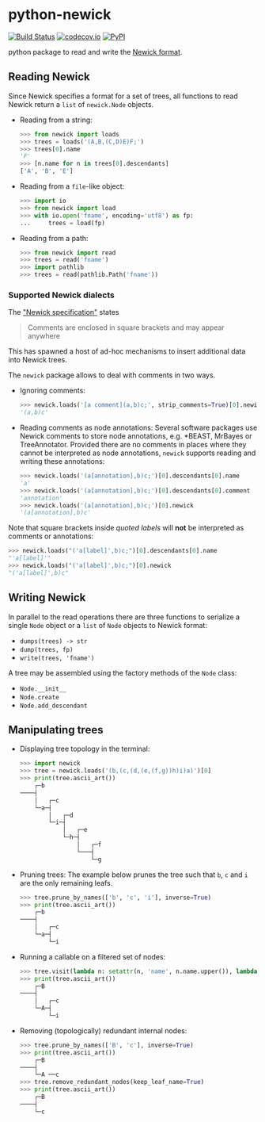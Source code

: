 # python-newick

[![Build Status](https://github.com/dlce-eva/python-newick/workflows/tests/badge.svg)](https://github.com/dlce-eva/python-newick/actions?query=workflow%3Atests)
[![codecov.io](https://codecov.io/github/dlce-eva/python-newick/coverage.svg?branch=master)](https://codecov.io/github/dlce-eva/python-newick?branch=master)
[![PyPI](https://badge.fury.io/py/newick.svg)](https://pypi.org/project/newick)

python package to read and write the 
[Newick format](https://en.wikipedia.org/wiki/Newick_format).


## Reading Newick

Since Newick specifies a format for a set of trees, all functions to read Newick return
a `list` of `newick.Node` objects.

- Reading from a string:
  ```python
  >>> from newick import loads
  >>> trees = loads('(A,B,(C,D)E)F;')
  >>> trees[0].name
  'F'
  >>> [n.name for n in trees[0].descendants]
  ['A', 'B', 'E']
  ```

- Reading from  a `file`-like object:
  ```python
  >>> import io
  >>> from newick import load
  >>> with io.open('fname', encoding='utf8') as fp:
  ...     trees = load(fp)
  ```

- Reading from a path:
  ```python
  >>> from newick import read
  >>> trees = read('fname')
  >>> import pathlib
  >>> trees = read(pathlib.Path('fname'))
  ```

### Supported Newick dialects

The ["Newick specification"](http://biowiki.org/wiki/index.php/Newick_Format) states

> Comments are enclosed in square brackets and may appear anywhere

This has spawned a host of ad-hoc mechanisms to insert additional data into Newick trees.

The `newick` package allows to deal with comments in two ways.

- Ignoring comments:
  ```python
  >>> newick.loads('[a comment](a,b)c;', strip_comments=True)[0].newick
  '(a,b)c'
  ```
- Reading comments as node annotations: Several software packages use Newick comments to 
  store node annotations, e.g. *BEAST, MrBayes or TreeAnnotator. Provided there are no
  comments in places where they cannot be interpreted as node annotations, `newick` supports
  reading and writing these annotations:
  ```python
  >>> newick.loads('(a[annotation],b)c;')[0].descendants[0].name
  'a'
  >>> newick.loads('(a[annotation],b)c;')[0].descendants[0].comment
  'annotation'
  >>> newick.loads('(a[annotation],b)c;')[0].newick
  '(a[annotation],b)c'
  ```

Note that square brackets inside *quoted labels* will **not** be interpreted as comments
or annotations:
```python
>>> newick.loads("('a[label]',b)c;")[0].descendants[0].name
"'a[label]'"
>>> newick.loads("('a[label]',b)c;")[0].newick
"('a[label]',b)c"
```


## Writing Newick

In parallel to the read operations there are three functions to serialize a single `Node` object or a `list` of `Node`
objects to Newick format:
- `dumps(trees) -> str`
- `dump(trees, fp)`
- `write(trees, 'fname')`

A tree may be assembled using the factory methods of the `Node` class:
- `Node.__init__`
- `Node.create`
- `Node.add_descendant`


## Manipulating trees

- Displaying tree topology in the terminal:
  ```python
  >>> import newick
  >>> tree = newick.loads('(b,(c,(d,(e,(f,g))h)i)a)')[0]
  >>> print(tree.ascii_art())
      ┌─b
  ────┤
      │   ┌─c
      └─a─┤
          │   ┌─d
          └─i─┤
              │   ┌─e
              └─h─┤
                  │   ┌─f
                  └───┤
                      └─g
  ```
- Pruning trees: The example below prunes the tree such that `b`, `c` and `i` are the only
  remaining leafs.
  ```python
  >>> tree.prune_by_names(['b', 'c', 'i'], inverse=True)
  >>> print(tree.ascii_art())
      ┌─b
  ────┤
      │   ┌─c
      └─a─┤
          └─i
  ```
- Running a callable on a filtered set of nodes:
  ```python
  >>> tree.visit(lambda n: setattr(n, 'name', n.name.upper()), lambda n: n.name in ['a', 'b'])
  >>> print(tree.ascii_art())
      ┌─B
  ────┤
      │   ┌─c
      └─A─┤
          └─i
  ```
- Removing (topologically) redundant internal nodes:
  ```python
  >>> tree.prune_by_names(['B', 'c'], inverse=True)
  >>> print(tree.ascii_art())
      ┌─B
  ────┤
      └─A ──c
  >>> tree.remove_redundant_nodes(keep_leaf_name=True)
  >>> print(tree.ascii_art())
      ┌─B
  ────┤
      └─c
  ```
